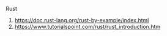 Rust
1. https://doc.rust-lang.org/rust-by-example/index.html
2. https://www.tutorialspoint.com/rust/rust_introduction.htm